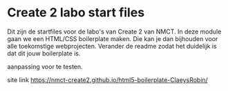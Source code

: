 # Create 2 labo start files
Dit zijn de startfiles voor de labo's van Create 2 van NMCT. In deze module gaan we een HTML/CSS boilerplate maken. Die kan je dan bijhouden voor alle toekomstige webprojecten. Verander de readme zodat het duidelijk is dat dit jouw boilerplate is.

aanpassing voor te testen.


site link
https://nmct-create2.github.io/html5-boilerplate-ClaeysRobin/
